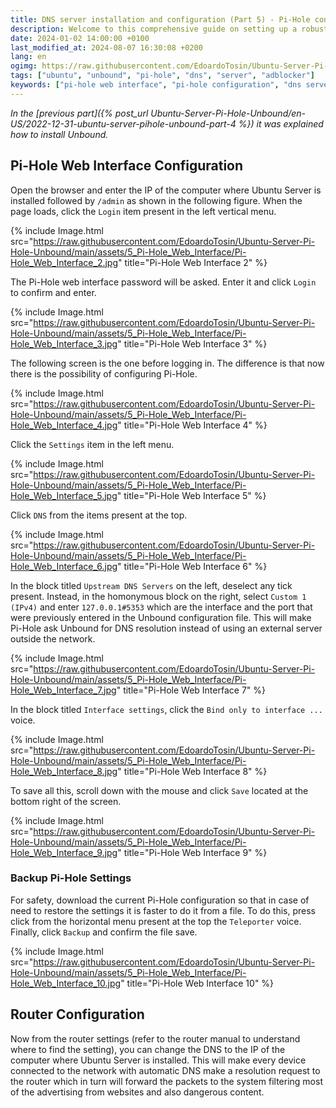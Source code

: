 ```yaml
---
title: DNS server installation and configuration (Part 5) - Pi-Hole configuration (EN)
description: Welcome to this comprehensive guide on setting up a robust and secure DNS server using Ubuntu, Pi-Hole, and Unbound. This setup enhances your privacy and gives you better control over your network traffic.
date: 2024-01-02 14:00:00 +0100
last_modified_at: 2024-08-07 16:30:08 +0200
lang: en
ogimg: https://raw.githubusercontent.com/EdoardoTosin/Ubuntu-Server-Pi-Hole-Unbound/main/assets/5_Pi-Hole_Web_Interface/Pi-Hole_Web_Interface_1.jpg
tags: ["ubuntu", "unbound", "pi-hole", "dns", "server", "adblocker"]
keywords: ["pi-hole web interface", "pi-hole configuration", "dns server configuration", "pi-hole unbound setup", "router dns settings", "network dns configuration", "pi-hole admin panel"]
---
```


*In the [previous part]({% post_url Ubuntu-Server-Pi-Hole-Unbound/en-US/2022-12-31-ubuntu-server-pihole-unbound-part-4 %}) it was explained how to install Unbound.*

## Pi-Hole Web Interface Configuration

Open the browser and enter the IP of the computer where Ubuntu Server is installed followed by `/admin` as shown in the following figure. When the page loads, click the `Login` item present in the left vertical menu.

{% include Image.html src="https://raw.githubusercontent.com/EdoardoTosin/Ubuntu-Server-Pi-Hole-Unbound/main/assets/5_Pi-Hole_Web_Interface/Pi-Hole_Web_Interface_2.jpg" title="Pi-Hole Web Interface 2" %}

The Pi-Hole web interface password will be asked. Enter it and click `Login` to confirm and enter.

{% include Image.html src="https://raw.githubusercontent.com/EdoardoTosin/Ubuntu-Server-Pi-Hole-Unbound/main/assets/5_Pi-Hole_Web_Interface/Pi-Hole_Web_Interface_3.jpg" title="Pi-Hole Web Interface 3" %}

The following screen is the one before logging in. The difference is that now there is the possibility of configuring Pi-Hole.

{% include Image.html src="https://raw.githubusercontent.com/EdoardoTosin/Ubuntu-Server-Pi-Hole-Unbound/main/assets/5_Pi-Hole_Web_Interface/Pi-Hole_Web_Interface_4.jpg" title="Pi-Hole Web Interface 4" %}

Click the `Settings` item in the left menu.

{% include Image.html src="https://raw.githubusercontent.com/EdoardoTosin/Ubuntu-Server-Pi-Hole-Unbound/main/assets/5_Pi-Hole_Web_Interface/Pi-Hole_Web_Interface_5.jpg" title="Pi-Hole Web Interface 5" %}

Click `DNS` from the items present at the top.

{% include Image.html src="https://raw.githubusercontent.com/EdoardoTosin/Ubuntu-Server-Pi-Hole-Unbound/main/assets/5_Pi-Hole_Web_Interface/Pi-Hole_Web_Interface_6.jpg" title="Pi-Hole Web Interface 6" %}

In the block titled `Upstream DNS Servers` on the left, deselect any tick present. Instead, in the homonymous block on the right, select `Custom 1 (IPv4)` and enter `127.0.0.1#5353` which are the interface and the port that were previously entered in the Unbound configuration file. This will make Pi-Hole ask Unbound for DNS resolution instead of using an external server outside the network.

{% include Image.html src="https://raw.githubusercontent.com/EdoardoTosin/Ubuntu-Server-Pi-Hole-Unbound/main/assets/5_Pi-Hole_Web_Interface/Pi-Hole_Web_Interface_7.jpg" title="Pi-Hole Web Interface 7" %}

In the block titled `Interface settings`, click the `Bind only to interface ...` voice.

{% include Image.html src="https://raw.githubusercontent.com/EdoardoTosin/Ubuntu-Server-Pi-Hole-Unbound/main/assets/5_Pi-Hole_Web_Interface/Pi-Hole_Web_Interface_8.jpg" title="Pi-Hole Web Interface 8" %}

To save all this, scroll down with the mouse and click `Save` located at the bottom right of the screen.

{% include Image.html src="https://raw.githubusercontent.com/EdoardoTosin/Ubuntu-Server-Pi-Hole-Unbound/main/assets/5_Pi-Hole_Web_Interface/Pi-Hole_Web_Interface_9.jpg" title="Pi-Hole Web Interface 9" %}

### Backup Pi-Hole Settings

For safety, download the current Pi-Hole configuration so that in case of need to restore the settings it is faster to do it from a file.
To do this, press click from the horizontal menu present at the top the `Teleporter` voice. Finally, click `Backup` and confirm the file save.

{% include Image.html src="https://raw.githubusercontent.com/EdoardoTosin/Ubuntu-Server-Pi-Hole-Unbound/main/assets/5_Pi-Hole_Web_Interface/Pi-Hole_Web_Interface_10.jpg" title="Pi-Hole Web Interface 10" %}

## Router Configuration

Now from the router settings (refer to the router manual to understand where to find the setting), you can change the DNS to the IP of the computer where Ubuntu Server is installed. This will make every device connected to the network with automatic DNS make a resolution request to the router which in turn will forward the packets to the system filtering most of the advertising from websites and also dangerous content.

